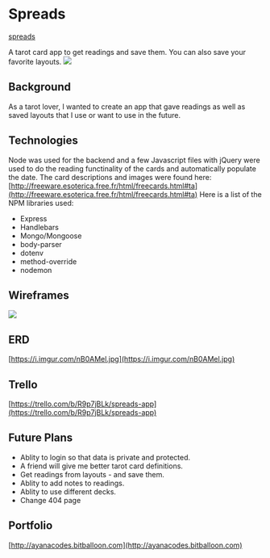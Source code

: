 # Spreads
[spreads](https://ayanacodes-spreads.herokuapp.com/users)

A tarot card app to get readings and save them.  You can also save your favorite layouts.
![](https://i.imgur.com/m7Sp1gY.png)

## Background
As a tarot lover, I wanted to create an app that gave readings as well as saved layouts that I use or want to use in the future.

## Technologies
Node was used for the backend and a few Javascript files with jQuery were used to do the reading functinality of the cards and automatically populate the date.  The card descriptions and images were found here: [http://freeware.esoterica.free.fr/html/freecards.html#ta](http://freeware.esoterica.free.fr/html/freecards.html#ta)
Here is a list of the NPM libraries used:

* Express
* Handlebars
* Mongo/Mongoose
* body-parser
* dotenv
* method-override
* nodemon

## Wireframes
![](https://i.imgur.com/VExKK7o.jpg)
## ERD
[https://i.imgur.com/nB0AMel.jpg](https://i.imgur.com/nB0AMel.jpg)

## Trello
[https://trello.com/b/R9p7jBLk/spreads-app](https://trello.com/b/R9p7jBLk/spreads-app)

## Future Plans
* Ablity to login so that data is private and protected.
* A friend will give me better tarot card definitions.
* Get readings from layouts - and save them.
* Ablity to add notes to readings.
* Ablity to use different decks.
* Change 404 page


## Portfolio
[http://ayanacodes.bitballoon.com](http://ayanacodes.bitballoon.com)

